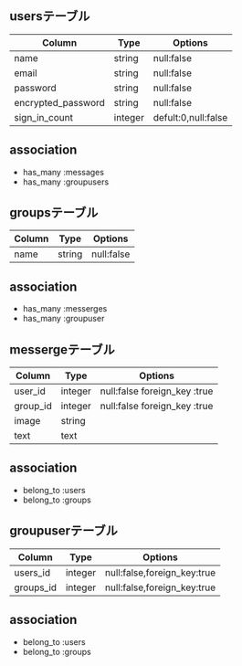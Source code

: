 ## usersテーブル
 |Column|Type|Options|
 |------|----|-------|
 |name|string|null:false|
 |email|string|null:false|
 |password|string|null:false|
 |encrypted_password|string|null:false|
 |sign_in_count|integer|defult:0,null:false|

## association
  - has_many :messages
  - has_many :groupusers

## groupsテーブル
 |Column|Type|Options|
 |------|----|-------|
 |name|string|null:false|

## association
  - has_many :messerges
  - has_many :groupuser

## messergeテーブル
 |Column|Type|Options|
 |------|----|-------|
 |user_id|integer|null:false foreign_key :true|
 |group_id|integer|null:false foreign_key :true|
 |image|string|
 |text|text|

## association
  - belong_to :users
  - belong_to :groups

## groupuserテーブル
 |Column|Type|Options|
 |------|----|-------|
 |users_id|integer|null:false,foreign_key:true|
 |groups_id|integer|null:false,foreign_key:true|

## association
 - belong_to :users
 - belong_to :groups
